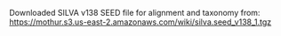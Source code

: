 Downloaded SILVA v138 SEED file for alignment and taxonomy 
from:
https://mothur.s3.us-east-2.amazonaws.com/wiki/silva.seed_v138_1.tgz
